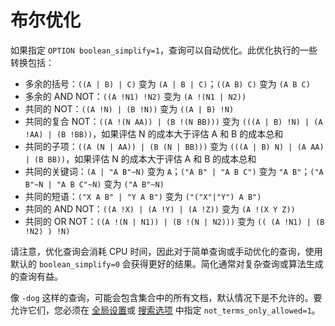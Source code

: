 # 布尔优化
如果指定 `OPTION boolean_simplify=1`，查询可以自动优化。此优化执行的一些转换包括：

- 多余的括号：`((A | B) | C)` 变为 `(A | B | C)`；`((A B) C)` 变为 `(A B C)`
- 多余的 AND NOT：`((A !N1) !N2)` 变为 `(A !(N1 | N2))`
- 共同的 NOT：`((A !N) | (B !N))` 变为 `((A | B) !N)`
- 共同的复合 NOT：`((A !(N AA)) | (B !(N BB)))` 变为 `(((A | B) !N) | (A !AA) | (B !BB))`，如果评估 N 的成本大于评估 A 和 B 的成本总和
- 共同的子项：`((A (N | AA)) | (B (N | BB)))` 变为 `(((A | B) N) | (A AA) | (B BB))`，如果评估 N 的成本大于评估 A 和 B 的成本总和
- 共同的关键词：`(A | "A B"~N)` 变为 `A`；`("A B" | "A B C")` 变为 `"A B"`；`("A B"~N | "A B C"~N)` 变为 `("A B"~N)`
- 共同的短语：`("X A B" | "Y A B")` 变为 `("("X"|"Y") A B")`
- 共同的 AND NOT：`((A !X) | (A !Y) | (A !Z))` 变为 `(A !(X Y Z))`
- 共同的 OR NOT：`((A !(N | N1)) | (B !(N | N2)))` 变为 `(( (A !N1) | (B !N2) ) !N)`

请注意，优化查询会消耗 CPU 时间，因此对于简单查询或手动优化的查询，使用默认的 `boolean_simplify=0` 会获得更好的结果。简化通常对复杂查询或算法生成的查询有益。

像 `-dog` 这样的查询，可能会包含集合中的所有文档，默认情况下是不允许的。要允许它们，您必须在 [全局设置](../../Server_settings/Searchd.md#not_terms_only_allowed)或 [搜索选项](../../Server_settings/Searchd.md#not_terms_only_allowed) 中指定 `not_terms_only_allowed=1`。

<!-- proofread -->
